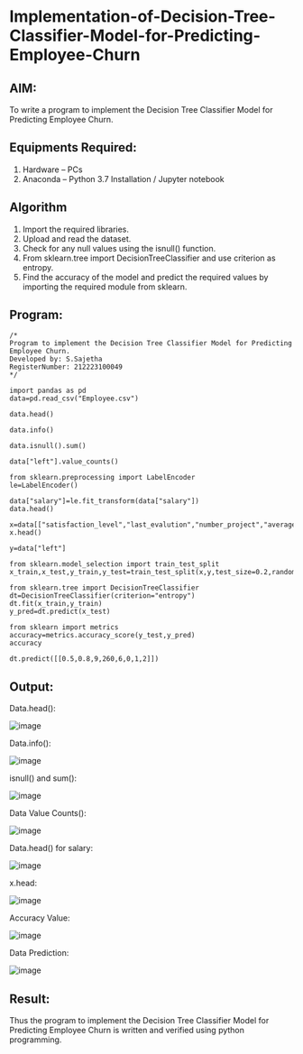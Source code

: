 # Implementation-of-Decision-Tree-Classifier-Model-for-Predicting-Employee-Churn

## AIM:
To write a program to implement the Decision Tree Classifier Model for Predicting Employee Churn.

## Equipments Required:
1. Hardware – PCs
2. Anaconda – Python 3.7 Installation / Jupyter notebook

## Algorithm
1. Import the required libraries.
2. Upload and read the dataset.
3. Check for any null values using the isnull() function.
4. From sklearn.tree import DecisionTreeClassifier and use criterion as entropy.
5. Find the accuracy of the model and predict the required values by importing the required module from sklearn.


## Program:
```
/*
Program to implement the Decision Tree Classifier Model for Predicting Employee Churn.
Developed by: S.Sajetha
RegisterNumber: 212223100049
*/
```
```
import pandas as pd
data=pd.read_csv("Employee.csv")

data.head()

data.info()

data.isnull().sum()

data["left"].value_counts()

from sklearn.preprocessing import LabelEncoder
le=LabelEncoder()

data["salary"]=le.fit_transform(data["salary"])
data.head()

x=data[["satisfaction_level","last_evalution","number_project","average_montly_hours","time_spend_company","work_accident","promotion_last_5years","salary"]]
x.head()

y=data["left"]

from sklearn.model_selection import train_test_split
x_train,x_test,y_train,y_test=train_test_split(x,y,test_size=0.2,random_state=100)

from sklearn.tree import DecisionTreeClassifier
dt=DecisionTreeClassifier(criterion="entropy")
dt.fit(x_train,y_train)
y_pred=dt.predict(x_test)

from sklearn import metrics
accuracy=metrics.accuracy_score(y_test,y_pred)
accuracy

dt.predict([[0.5,0.8,9,260,6,0,1,2]])
```

## Output:
Data.head():

![image](https://github.com/Sajetha13/Implementation-of-Decision-Tree-Classifier-Model-for-Predicting-Employee-Churn/assets/138849316/9bcaad51-9aea-41a3-8ef2-d3ce7f06958d)


Data.info():

![image](https://github.com/Sajetha13/Implementation-of-Decision-Tree-Classifier-Model-for-Predicting-Employee-Churn/assets/138849316/b7704ad6-9b7c-4d44-bb50-b02cda461721)


isnull() and sum():

![image](https://github.com/Sajetha13/Implementation-of-Decision-Tree-Classifier-Model-for-Predicting-Employee-Churn/assets/138849316/673f7e80-404c-4884-9cec-cb25d5319056)


Data Value Counts():

![image](https://github.com/Sajetha13/Implementation-of-Decision-Tree-Classifier-Model-for-Predicting-Employee-Churn/assets/138849316/7e3b45df-a46a-4817-8aad-284ce5112b18)


Data.head() for salary:

![image](https://github.com/Sajetha13/Implementation-of-Decision-Tree-Classifier-Model-for-Predicting-Employee-Churn/assets/138849316/fc253d0f-08cb-40ae-a87d-dca204a30af8)


x.head:

![image](https://github.com/Sajetha13/Implementation-of-Decision-Tree-Classifier-Model-for-Predicting-Employee-Churn/assets/138849316/23629d0d-1496-4083-9974-d8e67a9714be)


Accuracy Value:

![image](https://github.com/Sajetha13/Implementation-of-Decision-Tree-Classifier-Model-for-Predicting-Employee-Churn/assets/138849316/31074d56-b702-4696-8373-44d982ca1d40)


Data Prediction:

![image](https://github.com/Sajetha13/Implementation-of-Decision-Tree-Classifier-Model-for-Predicting-Employee-Churn/assets/138849316/f3d4c1ef-123c-4c1e-bd27-9bae684e013c)



## Result:
Thus the program to implement the  Decision Tree Classifier Model for Predicting Employee Churn is written and verified using python programming.
